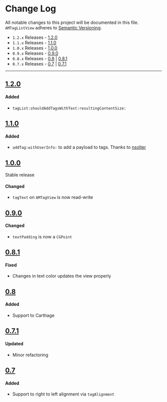# Change Log
All notable changes to this project will be documented in this file.
`AMTagListView` adheres to [Semantic Versioning](http://semver.org/).

- `1.2.x` Releases - [1.2.0](#120) 
- `1.1.x` Releases - [1.1.0](#110) 
- `1.0.x` Releases - [1.0.0](#100) 
- `0.9.x` Releases - [0.9.0](#090) 
- `0.8.x` Releases - [0.8](#08) | [0.8.1](#081)
- `0.7.x` Releases - [0.7](#07) | [0.7.1](#071)

---

## [1.2.0](https://github.com/andreamazz/AMTagListView/releases/tag/1.2.0)

#### Added  

- `tagList:shouldAddTagsWithText:resultingContentSize:`

## [1.1.0](https://github.com/andreamazz/AMTagListView/releases/tag/1.1.0)

#### Added  

- `addTag:withUserInfo:` to add a payload to tags. Thanks to [nsolter](https://github.com/nsolter)  

## [1.0.0](https://github.com/andreamazz/AMTagListView/releases/tag/1.0.0)

Stable release

#### Changed  

- `tagText` on `AMTagView` is now read-write  

## [0.9.0](https://github.com/andreamazz/AMTagListView/releases/tag/0.9.0)

#### Changed  

- `textPadding` is now a `CGPoint`

## [0.8.1](https://github.com/andreamazz/AMTagListView/releases/tag/0.8.1)

#### Fixed  
- Changes in text color updates the view properly  

## [0.8](https://github.com/andreamazz/AMTagListView/releases/tag/0.8)

#### Added  
- Support to Carthage

## [0.7.1](https://github.com/andreamazz/AMTagListView/releases/tag/0.7.1)

#### Updated  
- Minor refactoring

## [0.7](https://github.com/andreamazz/AMTagListView/releases/tag/0.7)

#### Added  
- Support to right to left alignment via `tagAlignment`  

